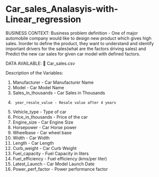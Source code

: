 # Car_sales_Analasyis-with-Linear_regression

BUSINESS CONTEXT:
Business problem definition - One of major automobile company would like to design new product which gives high sales. Inorder to define the product, they want to understand and identify important drivers for the sales(what are the factors driving sales) and Predict the new car sales for given car model with defined factors.



DATA AVAILABLE:
	Car_sales.csv


Description of the Variables:

1.	Manufacturer - Car Manufacturer Name
2.	Model - Car Model Name
3.	Sales_in_thousands - Car Sales in Thousands
4.	    year_resale_value - Resale value after 4 years
5.	Vehicle_type - Type of car
6.	Price_in_thousands - Price of the car
7.	Engine_size - Car Engine Size
8.	Horsepower - Car Horse power
9.	Wheelbase - Car wheel base
10.	Width - Car Width
11.	Length - Car Length
12.	Curb_weight - Car Curb Weight
13.	Fuel_capacity - Fuel Capacity in liters
14.	Fuel_efficiency - Fuel efficiency (kms/per liter)
15.	Latest_Launch - Car Model Launch Date
16.	Power_perf_factor - Power performance factor
